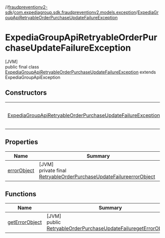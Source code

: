 //[fraudpreventionv2-sdk](../../../index.md)/[com.expediagroup.sdk.fraudpreventionv2.models.exception](../index.md)/[ExpediaGroupApiRetryableOrderPurchaseUpdateFailureException](index.md)

# ExpediaGroupApiRetryableOrderPurchaseUpdateFailureException

[JVM]\
public final class [ExpediaGroupApiRetryableOrderPurchaseUpdateFailureException](index.md) extends ExpediaGroupApiException

## Constructors

| | |
|---|---|
| [ExpediaGroupApiRetryableOrderPurchaseUpdateFailureException](-expedia-group-api-retryable-order-purchase-update-failure-exception.md) | [JVM]<br>public [ExpediaGroupApiRetryableOrderPurchaseUpdateFailureException](index.md)[ExpediaGroupApiRetryableOrderPurchaseUpdateFailureException](-expedia-group-api-retryable-order-purchase-update-failure-exception.md)([Integer](https://docs.oracle.com/javase/8/docs/api/java/lang/Integer.html)code, [RetryableOrderPurchaseUpdateFailure](../../com.expediagroup.sdk.fraudpreventionv2.models/-retryable-order-purchase-update-failure/index.md)errorObject) |

## Properties

| Name | Summary |
|---|---|
| [errorObject](index.md#-1064180585%2FProperties%2F-173342751) | [JVM]<br>private final [RetryableOrderPurchaseUpdateFailure](../../com.expediagroup.sdk.fraudpreventionv2.models/-retryable-order-purchase-update-failure/index.md)[errorObject](index.md#-1064180585%2FProperties%2F-173342751) |

## Functions

| Name | Summary |
|---|---|
| [getErrorObject](get-error-object.md) | [JVM]<br>public [RetryableOrderPurchaseUpdateFailure](../../com.expediagroup.sdk.fraudpreventionv2.models/-retryable-order-purchase-update-failure/index.md)[getErrorObject](get-error-object.md)() |
